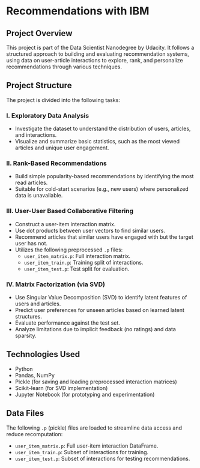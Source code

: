 # Recommendations with IBM

## Project Overview
This project is part of the Data Scientist Nanodegree by Udacity. It follows a structured approach to building and evaluating recommendation systems, using data on user-article interactions to explore, rank, and personalize recommendations through various techniques.

## Project Structure
The project is divided into the following tasks:

### I. Exploratory Data Analysis
- Investigate the dataset to understand the distribution of users, articles, and interactions.
- Visualize and summarize basic statistics, such as the most viewed articles and unique user engagement.

### II. Rank-Based Recommendations
- Build simple popularity-based recommendations by identifying the most read articles.
- Suitable for cold-start scenarios (e.g., new users) where personalized data is unavailable.

### III. User-User Based Collaborative Filtering
- Construct a user-item interaction matrix.
- Use dot products between user vectors to find similar users.
- Recommend articles that similar users have engaged with but the target user has not.
- Utilizes the following preprocessed `.p` files:
  - `user_item_matrix.p`: Full interaction matrix.
  - `user_item_train.p`: Training split of interactions.
  - `user_item_test.p`: Test split for evaluation.

### IV. Matrix Factorization (via SVD)
- Use Singular Value Decomposition (SVD) to identify latent features of users and articles.
- Predict user preferences for unseen articles based on learned latent structures.
- Evaluate performance against the test set.
- Analyze limitations due to implicit feedback (no ratings) and data sparsity.

## Technologies Used
- Python
- Pandas, NumPy
- Pickle (for saving and loading preprocessed interaction matrices)
- Scikit-learn (for SVD implementation)
- Jupyter Notebook (for prototyping and experimentation)

## Data Files
The following `.p` (pickle) files are loaded to streamline data access and reduce recomputation:
- `user_item_matrix.p`: Full user-item interaction DataFrame.
- `user_item_train.p`: Subset of interactions for training.
- `user_item_test.p`: Subset of interactions for testing recommendations.
